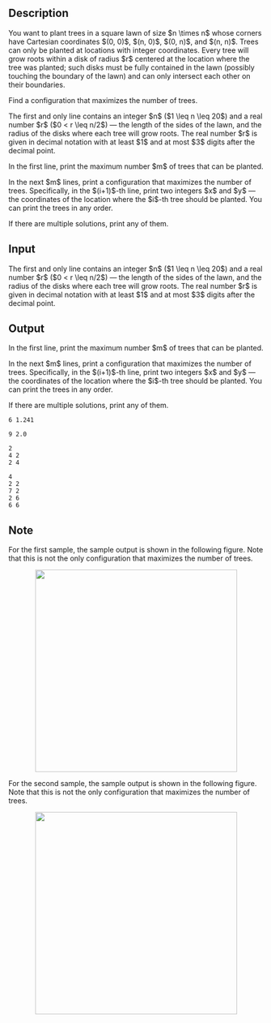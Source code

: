 ## Description

<div><p>You want to plant trees in a square lawn of size $n \times n$ whose corners have Cartesian coordinates $(0, 0)$, $(n, 0)$, $(0, n)$, and $(n, n)$. Trees can only be planted at locations with integer coordinates. Every tree will grow roots within a disk of radius $r$ centered at the location where the tree was planted; such disks must be fully contained in the lawn (possibly touching the boundary of the lawn) and can only intersect each other on their boundaries.</p><p>Find a configuration that maximizes the number of trees.</p></div><div class="input-specification"><p>The first and only line contains an integer $n$ ($1 \leq n \leq 20$) and a real number $r$ ($0 &lt; r \leq n/2$) — the length of the sides of the lawn, and the radius of the disks where each tree will grow roots. The real number $r$ is given in decimal notation with at least $1$ and at most $3$ digits after the decimal point.</p></div><div class="output-specification"><p>In the first line, print the maximum number $m$ of trees that can be planted.</p><p>In the next $m$ lines, print a configuration that maximizes the number of trees. Specifically, in the $(i+1)$-th line, print two integers $x$ and $y$ — the coordinates of the location where the $i$-th tree should be planted. You can print the trees in any order.</p><p>If there are multiple solutions, print any of them.</p></div>

## Input

<p>The first and only line contains an integer $n$ ($1 \leq n \leq 20$) and a real number $r$ ($0 &lt; r \leq n/2$) — the length of the sides of the lawn, and the radius of the disks where each tree will grow roots. The real number $r$ is given in decimal notation with at least $1$ and at most $3$ digits after the decimal point.</p>

## Output

<p>In the first line, print the maximum number $m$ of trees that can be planted.</p><p>In the next $m$ lines, print a configuration that maximizes the number of trees. Specifically, in the $(i+1)$-th line, print two integers $x$ and $y$ — the coordinates of the location where the $i$-th tree should be planted. You can print the trees in any order.</p><p>If there are multiple solutions, print any of them.</p>





```input1|
6 1.241
```




```input2|
9 2.0
```




```output1
2
4 2
2 4
```




```output2
4
2 2
7 2
2 6
6 6
```



## Note

<p>For the <span class="tex-font-style-bf">first sample</span>, the sample output is shown in the following figure. Note that this is not the only configuration that maximizes the number of trees. </p><center> <img class="tex-graphics" src="file://CDN4SVbR.png" style="max-width: 100.0%;max-height: 100.0%;" width="399px"> </center><p>For the <span class="tex-font-style-bf">second sample</span>, the sample output is shown in the following figure. Note that this is not the only configuration that maximizes the number of trees. </p><center> <img class="tex-graphics" src="file://BzMMa8XE.png" style="max-width: 100.0%;max-height: 100.0%;" width="399px"> </center>
